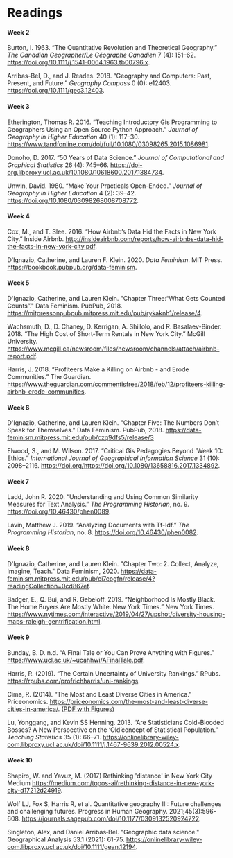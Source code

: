 Readings
============

#### Week 2

Burton, I. 1963. “The Quantitative Revolution and Theoretical
Geography.” *The Canadian Geographer/Le Géographe Canadien* 7 (4):
151–62. <https://doi.org/10.1111/j.1541-0064.1963.tb00796.x>.

Arribas-Bel, D., and J. Reades. 2018. “Geography and Computers: Past,
Present, and Future.” *Geography Compass* 0 (0): e12403.
<https://doi.org/10.1111/gec3.12403>.

#### Week 3

Etherington, Thomas R. 2016. “Teaching Introductory Gis Programming to
Geographers Using an Open Source Python Approach.” *Journal of Geography
in Higher Education* 40 (1): 117–30.
<https://www.tandfonline.com/doi/full/10.1080/03098265.2015.1086981>.

Donoho, D. 2017. “50 Years of Data Science.” *Journal of Computational
and Graphical Statistics* 26 (4): 745–66.
<https://doi-org.libproxy.ucl.ac.uk/10.1080/10618600.2017.1384734>.

Unwin, David. 1980. “Make Your Practicals Open-Ended.” *Journal of
Geography in Higher Education* 4 (2): 39–42.
<https://doi.org/10.1080/03098268008708772>.

#### Week 4

Cox, M., and T. Slee. 2016. “How Airbnb’s Data Hid the Facts in New York
City.” Inside Airbnb.
<http://insideairbnb.com/reports/how-airbnbs-data-hid-the-facts-in-new-york-city.pdf>.

D’Ignazio, Catherine, and Lauren F. Klein. 2020. *Data Feminism*. MIT
Press. <https://bookbook.pubpub.org/data-feminism>.

#### Week 5

D'Ignazio, Catherine, and Lauren Klein. 
"Chapter Three:“What Gets Counted Counts”." Data Feminism. PubPub, 2018.
<https://mitpressonpubpub.mitpress.mit.edu/pub/rykaknh1/release/4>.

Wachsmuth, D., D. Chaney, D. Kerrigan, A. Shillolo, and R.
Basalaev-Binder. 2018. “The High Cost of Short-Term Rentals in New York
City.” McGill University.
<https://www.mcgill.ca/newsroom/files/newsroom/channels/attach/airbnb-report.pdf>.

Harris, J. 2018. “Profiteers Make a Killing on Airbnb - and Erode
Communities.” The Guardian.
<https://www.theguardian.com/commentisfree/2018/feb/12/profiteers-killing-airbnb-erode-communities>.

#### Week 6

D'Ignazio, Catherine, and Lauren Klein. 
"Chapter Five: The Numbers Don’t Speak for Themselves." Data Feminism. PubPub, 2018.
https://data-feminism.mitpress.mit.edu/pub/czq9dfs5/release/3

Elwood, S., and M. Wilson. 2017. “Critical Gis Pedagogies Beyond ‘Week
10: Ethics.” *International Journal of Geographical Information Science*
31 (10): 2098–2116.
<https://doi.org/https://doi.org/10.1080/13658816.2017.1334892>.

#### Week 7

Ladd, John R. 2020. “Understanding and Using Common Similarity Measures
for Text Analysis.” *The Programming Historian*, no. 9.
<https://doi.org/10.46430/phen0089>.

Lavin, Matthew J. 2019. “Analyzing Documents with Tf-Idf.” *The
Programming Historian*, no. 8. <https://doi.org/10.46430/phen0082>.

#### Week 8

D'Ignazio, Catherine, and Lauren Klein. 
"Chapter Two: 2. Collect, Analyze, Imagine, Teach." Data Feminism, 2020.
https://data-feminism.mitpress.mit.edu/pub/ei7cogfn/release/4?readingCollection=0cd867ef.

Badger, E., Q. Bui, and R. Gebeloff. 2019. “Neighborhood Is Mostly
Black. The Home Buyers Are Mostly White. New York Times.” New York Times.
<https://www.nytimes.com/interactive/2019/04/27/upshot/diversity-housing-maps-raleigh-gentrification.html>.

#### Week 9

Bunday, B. D. n.d. “A Final Tale or You Can Prove Anything with
Figures.” <https://www.ucl.ac.uk/~ucahhwi/AFinalTale.pdf>.

Harris, R. (2019). “The Certain Uncertainty of University Rankings.” RPubs.
<https://rpubs.com/profrichharris/uni-rankings>.

Cima, R. (2014). “The Most and Least Diverse Cities in America.” Priceonomics.
<https://priceonomics.com/the-most-and-least-diverse-cities-in-america/>.
([PDF with Figures](https://github.com/jreades/i2p/blob/master/docs/The_Least_Segregated_Cities_in_America.pdf))

Lu, Yonggang, and Kevin SS Henning. 2013. “Are Statisticians Cold-Blooded Bosses? 
A New Perspective on the ‘Old’concept of Statistical Population.” *Teaching Statistics* 35 (1): 66–71.
<https://onlinelibrary-wiley-com.libproxy.ucl.ac.uk/doi/10.1111/j.1467-9639.2012.00524.x>.

#### Week 10

Shapiro, W. and Yavuz, M. (2017) Rethinking 'distance' in New York City Medium
<https://medium.com/topos-ai/rethinking-distance-in-new-york-city-d17212d24919>.

Wolf LJ, Fox S, Harris R, et al. Quantitative geography III: Future challenges and challenging futures. 
Progress in Human Geography. 2021;45(3):596-608.
<https://journals.sagepub.com/doi/10.1177/0309132520924722>.

Singleton, Alex, and Daniel Arribas‐Bel. 
"Geographic data science." Geographical Analysis 53.1 (2021): 61-75.
<https://onlinelibrary-wiley-com.libproxy.ucl.ac.uk/doi/10.1111/gean.12194>.




